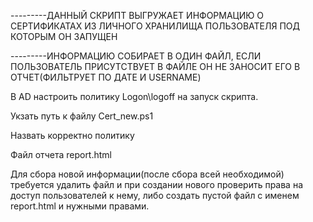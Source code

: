 ---------ДАННЫЙ СКРИПТ ВЫГРУЖАЕТ ИНФОРМАЦИЮ О СЕРТИФИКАТАХ ИЗ ЛИЧНОГО ХРАНИЛИЩА ПОЛЬЗОВАТЕЛЯ ПОД КОТОРЫМ ОН ЗАПУЩЕН

---------ИНФОРМАЦИЮ СОБИРАЕТ В ОДИН ФАЙЛ, ЕСЛИ ПОЛЬЗОВАТЕЛЬ ПРИСУТСТВУЕТ В ФАЙЛЕ ОН НЕ ЗАНОСИТ ЕГО В ОТЧЕТ(ФИЛЬТРУЕТ ПО ДАТЕ И USERNAME)

В AD настроить политику Logon\logoff на запуск скрипта.

Укзать путь к файлу Cert_new.ps1

Назвать корректно политику 

Файл отчета report.html

Для сбора новой информации(после сбора всей необходимой) требуется удалить файл и при создании нового проверить права на доступ пользователей к нему, либо создать пустой файл с именем report.html и нужными правами.
